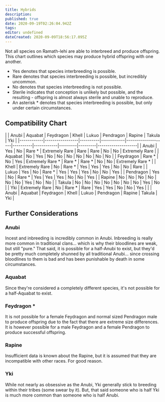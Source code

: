 ```yaml
---
title: Hybrids
description: 
published: true
date: 2020-09-19T02:26:04.942Z
tags: 
editor: undefined
dateCreated: 2020-09-09T18:56:17.095Z
---
```


Not all species on Ramath-lehi are able to interbreed and produce offspring. This chart outlines which species may produce hybrid offspring with one another.

- Yes denotes that species interbreeding is possible.
- Rare denotes that species interbreeding is possible, but incredibly uncommon.
- No denotes that species interbreeding is not possible.
- Sterile indicates that conception is unlikely but possible, and the resulting - offspring is almost always sterile and unable to reproduce.
- An asterisk \* denotes that species interbreeding is possible, but only under certain circumstances.

## Compatibility Chart

| 
| Anubi
| Aquabat
| Feydragon
| Khell
| Lukuo
| Pendragon
| Rapine
| Takula
| Yki
|
|------------|-----------------|----------|------------|--------------------|----------|------------|---------|---------|--------------------|
| Anubi
     | Yes
            | No
      | Rare \*
   | Extremely Rare
    | Rare
    | Rare
      | No
     | No
     | Extremely Rare
    |
| Aquabat
   | No
             | Yes
     | No
        | No
                | No
      | No
        | No
     | No
     | No
                |
| Feydragon
 | Rare \*
        | No
      | Yes
       | Extremely Rare \*
 | Rare \*
 | Rare \*
   | No
     | No
     | Extremely Rare \*
 |
| Khell
     | Extremely Rare
 | No
      | Rare \*
   | Yes
               | Yes
     | Yes
       | No
     | No
     | Rare
              |
| Lukuo
     | Yes
            | No
      | Rare \*
   | Yes
               | Yes
     | Yes
       | No
     | No
     | Yes
               |
| Pendragon
 | Yes
            | No
      | Rare \*
   | Yes
               | Yes
     | Yes
       | No
     | No
     | Yes
               |
| Rapine
    | No
             | No
      | No
        | No
                | No
      | No
        | Yes
    | No
     | No
                |
| Takula
    | No
             | No
      | No
        | No
                | No
      | No
        | No
     | Yes
    | No
                |
| Yki
       | Extremely Rare
 | No
      | Rare \*
   | Rare
              | Yes
     | Yes
       | No
     | No
     | Yes
               |
| 
          | Anubi
          | Aquabat
 | Feydragon
 | Khell
             | Lukuo
   | Pendragon
 | Rapine
 | Takula
 | Yki
               |

## Further Considerations

### Anubi

Incest and inbreeding is incredibly common in Anubi. Inbreeding is really more common in traditional clans… which is why their bloodlines are weak, but still "pure." That said, it is possible for a half-Anubi to exist, but they'd be pretty much completely shunned by all traditional Anubi... since crossing bloodlines to them is bad and has been punishable by death in some circumstances.

### Aquabat

Since they're considered a completely different species, it's not possible for a half-Aquabat to exist.

### Feydragon \*

It is not possible for a female Feydragon and normal sized Pendragon male to produce offspring due to the fact that there are extreme size differences. It is however possible for a male Feydragon and a female Pendragon to produce successful offspring.

### Rapine

Insufficient data is known about the Rapine, but it is assumed that they are incompatible with other races. For good reason.

### Yki

While not nearly as obsessive as the Anubi, Yki generally stick to breeding within their tribes (some swear by it). But, that said someone who is half Yki is much more common than someone who is half Anubi.